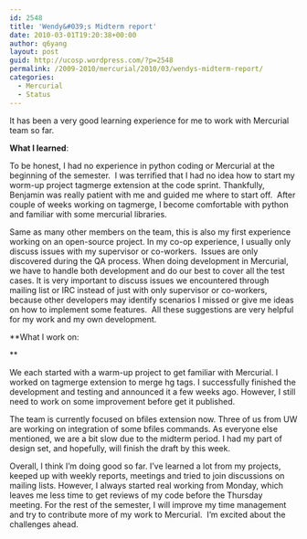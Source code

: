 ```yaml
---
id: 2548
title: 'Wendy&#039;s Midterm report'
date: 2010-03-01T19:20:38+00:00
author: q6yang
layout: post
guid: http://ucosp.wordpress.com/?p=2548
permalink: /2009-2010/mercurial/2010/03/wendys-midterm-report/
categories:
  - Mercurial
  - Status
---
```

It has been a very good learning experience for me to work with Mercurial team so far.

**What I learned**:

To be honest, I had no experience in python coding or Mercurial at the beginning of the semester.  I was terrified that I had no idea how to start my worm-up project tagmerge extension at the code sprint. Thankfully, Benjamin was really patient with me and guided me where to start off.  After couple of weeks working on tagmerge, I become comfortable with python and familiar with some mercurial libraries.

Same as many other members on the team, this is also my first experience working on an open-source project. In my co-op experience, I usually only discuss issues with my supervisor or co-workers.  Issues are only discovered during the QA process. When doing development in Mercurial, we have to handle both development and do our best to cover all the test cases. It is very important to discuss issues we encountered through mailing list or IRC instead of just with only supervisor or co-workers, because other developers may identify scenarios I missed or give me ideas on how to implement some features.  All these suggestions are very helpful for my work and my own development.

**What I work on:
  
** 

We each started with a warm-up project to get familiar with Mercurial. I worked on tagmerge extension to merge hg tags. I successfully finished the development and testing and announced it a few weeks ago. However, I still need to work on some improvement before get it published.

The team is currently focused on bfiles extension now. Three of us from UW are working on integration of some bfiles commands. As everyone else mentioned, we are a bit slow due to the midterm period. I had my part of design set, and hopefully, will finish the draft by this week.

Overall, I think I&#8217;m doing good so far. I&#8217;ve learned a lot from my projects, keeped up with weekly reports, meetings and tried to join discussions on mailing lists. However, I always started real working from Monday, which leaves me less time to get reviews of my code before the Thursday meeting. For the rest of the semester, I will improve my time management and try to contribute more of my work to Mercurial.  I’m excited about the challenges ahead.

﻿
